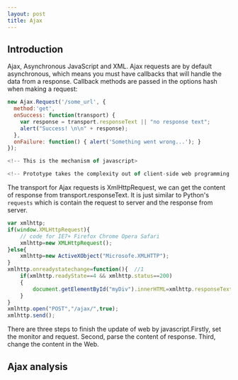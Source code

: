 ```yaml
---
layout: post
title: Ajax
---
```


## Introduction
Ajax, Asynchronous JavaScript and XML. Ajax requests are by default asynchronous, which means you must have callbacks that will handle the data from a response. Callback methods are passed in the options hash when making a request:
```javascript
new Ajax.Request('/some_url', {
  method:'get',
  onSuccess: function(transport) {
    var response = transport.responseText || "no response text";
    alert("Success! \n\n" + response);
  },
  onFailure: function() { alert('Something went wrong...'); }
});

<!-- This is the mechanism of javascript>

<!-- Prototype takes the complexity out of client-side web programming. Built to solve real-world problems, it adds useful extensions to the browser scripting environment and provides elegant APIs around the clumsy interfaces of Ajax and the Document Object Model.>


```
The transport for Ajax requests is XmlHttpRequest, we can get the content of response from transport.responseText. It is just similar to Python's `requests` which is contain the request to server and the response from server.

```javascript
var xmlhttp;
if(window.XMLHttpRequest){
    // code for IE7+ Firefox Chrome Opera Safari
    xmlhttp=new XMLHttpRequest();
}else{
    xmlhttp=new ActiveXObject("Microsofe.XMLHTTP");
}
xmlhttp.onreadystatechange=function(){  //1 
    if(xmlhttp.readyState==4 && xmlhttp.status==200)
    {
        document.getElementById("myDiv").innerHTML=xmlhttp.responseText;//2 3
    }
}
xmlhttp.open("POST","/ajax/",true);
xmlhttp.send();

```
There are three steps to finish the update of web by javascript.Firstly, set the monitor and request. Second, parse the content of response. Third, change the content in the Web.

## Ajax analysis

